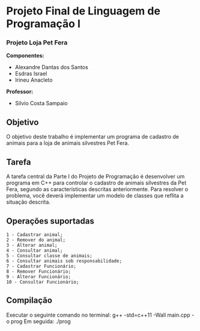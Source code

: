 # Projeto Final de Linguagem de Programação I

### Projeto Loja Pet Fera

**Componentes:**

- Alexandre Dantas dos Santos
- Esdras Israel
- Irineu Anacleto

**Professor:**
	
- Silvio Costa Sampaio

## Objetivo

O objetivo deste trabalho é implementar um programa de cadastro de animais para a loja de animais silvestres Pet Fera. 

## Tarefa

A tarefa central da Parte I do Projeto de Programação é desenvolver um programa em C++ para controlar o cadastro de animais silvestres da Pet Fera, segundo as características descritas anteriormente. Para resolver o problema, você deverá implementar um modelo de classes que reflita a situação descrita. 

## Operações suportadas

	1 - Cadastrar animal;
	2 - Remover do animal;
	3 - Alterar animal;
	4 - Consultar animal;
	5 - Consultar classe de animais;
    6 - Consultar animais sob responsabilidade;
	7 - Cadastrar Funcionário;
	8 - Remover Funcionário;
	9 - Alterar Funcionário;
	10 - Consultar Funcionário;

## Compilação

Executar o seguinte comando no terminal: g++ -std=c++11 -Wall main.cpp -o prog
Em seguida: ./prog

